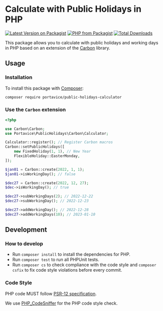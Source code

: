 # Calculate with Public Holidays in PHP
[![Latest Version on Packagist](https://img.shields.io/packagist/v/portavice/public-holidays-calculator.svg?style=flat-square)](https://packagist.org/packages/portavice/public-holidays-calculator)
<a href="https://packagist.org/packages/portavice/public-holidays-calculator"><img src="https://img.shields.io/packagist/php-v/portavice/public-holidays-calculator.svg?style=flat-square" alt="PHP from Packagist"></a>
[![Total Downloads](https://img.shields.io/packagist/dt/portavice/public-holidays-calculator.svg?style=flat-square)](https://packagist.org/packages/portavice/public-holidays-calculator)

This package allows you to calculate with public holidays and working days in PHP
based on an extension of the [Carbon](https://github.com/briannesbitt/Carbon) library.

## Usage

### Installation
To install this package with [Composer](https://getcomposer.org/):

```bash
composer require portavice/public-holidays-calculator
```

### Use the `Carbon` extension

```php
<?php

use Carbon\Carbon;
use Portavice\PublicHolidays\Carbon\Calculator;

Calculator::register(); // Register Carbon macros
Carbon::setPublicHolidays([
    new FixedHoliday(1, 1), // New Year
    FlexibleHoliday::EasterMonday,
]);

$jan01 = Carbon::create(2022, 1, 1);
$jan01->isWorkingDay(); // false

$dec27 = Carbon::create(2022, 12, 27);
$dec->isWorkingDay(); // true

$dec27->subWorkingDays(2); // 2022-12-22
$dec27->subWorkingDay(); // 2022-12-23

$dec27->addWorkingDay(); // 2022-12-28
$dec27->addWorkingDays(10); // 2023-01-10
```

## Development

### How to develop
- Run `composer install` to install the dependencies for PHP.
- Run `composer test` to run all PHPUnit tests.
- Run `composer cs` to check compliance with the code style and `composer csfix` to fix code style violations before every commit.

### Code Style
PHP code MUST follow [PSR-12 specification](https://www.php-fig.org/psr/psr-12/).

We use [PHP_CodeSniffer](https://github.com/squizlabs/PHP_CodeSniffer) for the PHP code style check.
